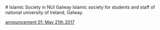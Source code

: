 </br>
# Islamic Society in NUI Galway
Islamic society for students and staff of national university of Ireland, Galway.

[announcement 01: May 21th 2017 ](https://isoc-nuig.github.io/announce/anc2017-05-21_01)
